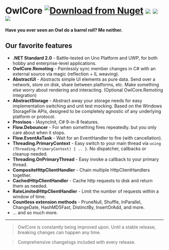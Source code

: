 # OwlCore [![Download from Nuget](https://img.shields.io/nuget/v/OwlCore.svg)](https://www.nuget.org/packages/OwlCore/) ![](https://img.shields.io/nuget/dt/OwlCore) ![](https://img.shields.io/github/license/Arlodotexe/OwlCore) [![](https://img.shields.io/badge/Documentation-DocFX-brightgreen)](http://arlo.site/owlcore)
#### Have you ever seen an Owl do a barrel roll? Me neither.

## Our favorite features

- **.NET Standard 2.0** - Battle-tested on Uno Platform and UWP, for both hobby and enterprise-level applications.
- **OwlCore.Remoting** - Painlessly sync member changes in C# with an external source via magic (reflection + IL weaving).
- **AbstractUI** - Abstracts simple UI elements as pure data. Send over a network, store on disk, share between platforms, etc. Make something else worry about rendering and interacting. (Optional OwlCore.Remoting integration)
- **AbstractStorage** - Abstract away your storage needs for easy implementation switching and unit test mocking. Based on the Windows StorageFile APIs, designed to be completely agnostic of any underlying platform or protocol.
- **Provisos** - IAsyncInit, C# 9-in-8 features.
- **Flow.Debouncer** - For when something fires repeatedly. but you only care about when it stops.
- **Flow.EventAsTask** - Wait for an EventHandler to fire (with cancellation).
- **Threading.PrimaryContext** - Easy switch to your main thread via `using (Threading.PrimaryContext) { .. }`. No dispatcher, callbacks or cleanup needed.
- **Threading.OnPrimaryThread** - Easy invoke a callback to your primary thread.
- **CompositeHttpClientHandler** - Chain multiple HttpClientHandlers together.
- **CachedHttpClientHandler** - Cache http requests to disk and return them as needed.
- **RateLimitedHttpClientHandler** - Limit the number of requests within a window of time.
- **Countless extension methods** - PruneNull, Shuffle, InParallel, ChangeDate, HashMD5Fast, DistinctBy, InsertOrAdd, and more.
- ... and so much more.
---

> OwlCore is constantly being improved upon. Until a stable release, breaking changes can happen any time.

> Comprehensive changelogs included with every release.
